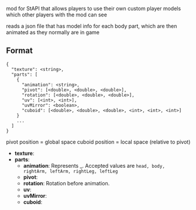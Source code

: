 mod for StAPI that allows players to use their own custom player models which other players with the mod can see

reads a json file that has model info for each body part, which are then animated as they normally are in game

## Format
```
{
  "texture": <string>,
  "parts": [
    {
      "animation": <string>,
      "pivot": [<double>, <double>, <double>],
      "rotation": [<double>, <double>, <double>],
      "uv": [<int>, <int>],
      "uvMirror": <boolean>,
      "cuboid": [<double>, <double>, <double>, <int>, <int>, <int>]
    }
    ...
  ]
}
```

pivot position = global space
cuboid position = local space (relative to pivot)

- **texture**:
- **parts**:
  - **animation**: Represents _. Accepted values are `head, body, rightArm, leftArm, rightLeg, leftLeg`
  - **pivot**:
  - **rotation**: Rotation before animation.
  - **uv**:
  - **uvMirror**:
  - **cuboid**: